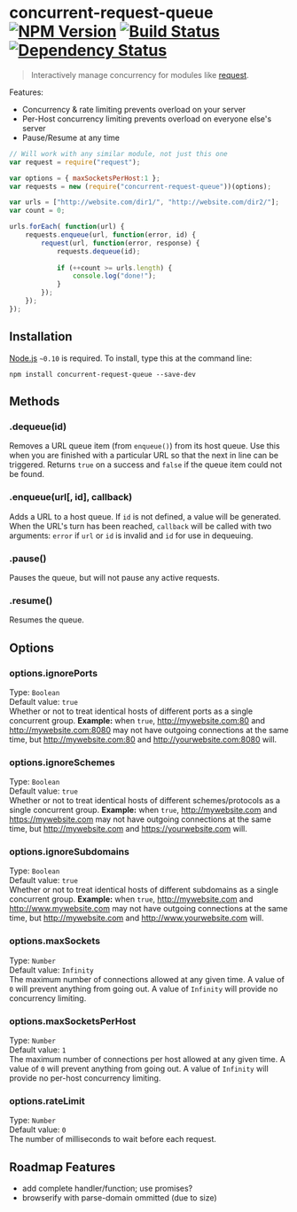 # concurrent-request-queue [![NPM Version](http://badge.fury.io/js/concurrent-request-queue.svg)](http://badge.fury.io/js/concurrent-request-queue) [![Build Status](https://secure.travis-ci.org/stevenvachon/concurrent-request-queue.svg)](http://travis-ci.org/stevenvachon/concurrent-request-queue) [![Dependency Status](https://david-dm.org/stevenvachon/concurrent-request-queue.svg)](https://david-dm.org/stevenvachon/concurrent-request-queue)
> Interactively manage concurrency for modules like [request](https://npmjs.com/package/request).

Features:
* Concurrency & rate limiting prevents overload on your server
* Per-Host concurrency limiting prevents overload on everyone else's server
* Pause/Resume at any time

```js
// Will work with any similar module, not just this one
var request = require("request");

var options = { maxSocketsPerHost:1 };
var requests = new (require("concurrent-request-queue"))(options);

var urls = ["http://website.com/dir1/", "http://website.com/dir2/"];
var count = 0;

urls.forEach( function(url) {
	requests.enqueue(url, function(error, id) {
		request(url, function(error, response) {
			requests.dequeue(id);
			
			if (++count >= urls.length) {
				console.log("done!");
			}
		});
	});
});
```


## Installation

[Node.js](http://nodejs.org/) `~0.10` is required. To install, type this at the command line:
```shell
npm install concurrent-request-queue --save-dev
```


## Methods

### .dequeue(id)
Removes a URL queue item (from `enqueue()`) from its host queue. Use this when you are finished with a particular URL so that the next in line can be triggered. Returns `true` on a success and `false` if the queue item could not be found.

### .enqueue(url[, id], callback)
Adds a URL to a host queue. If `id` is not defined, a value will be generated. When the URL's turn has been reached, `callback` will be called with two arguments: `error` if `url` or `id` is invalid and `id` for use in dequeuing.

### .pause()
Pauses the queue, but will not pause any active requests.

### .resume()
Resumes the queue.


## Options

### options.ignorePorts
Type: `Boolean`  
Default value: `true`  
Whether or not to treat identical hosts of different ports as a single concurrent group. **Example:** when `true`, http://mywebsite.com:80 and http://mywebsite.com:8080 may not have outgoing connections at the same time, but http://mywebsite.com:80 and http://yourwebsite.com:8080 will.

### options.ignoreSchemes
Type: `Boolean`  
Default value: `true`  
Whether or not to treat identical hosts of different schemes/protocols as a single concurrent group. **Example:** when `true`, http://mywebsite.com and https://mywebsite.com may not have outgoing connections at the same time, but http://mywebsite.com and https://yourwebsite.com will.

### options.ignoreSubdomains
Type: `Boolean`  
Default value: `true`  
Whether or not to treat identical hosts of different subdomains as a single concurrent group. **Example:** when `true`, http://mywebsite.com and http://www.mywebsite.com may not have outgoing connections at the same time, but http://mywebsite.com and http://www.yourwebsite.com will.

### options.maxSockets
Type: `Number`  
Default value: `Infinity`  
The maximum number of connections allowed at any given time. A value of `0` will prevent anything from going out. A value of `Infinity` will provide no concurrency limiting.

### options.maxSocketsPerHost
Type: `Number`  
Default value: `1`  
The maximum number of connections per host allowed at any given time. A value of `0` will prevent anything from going out. A value of `Infinity` will provide no per-host concurrency limiting.

### options.rateLimit
Type: `Number`  
Default value: `0`  
The number of milliseconds to wait before each request.


## Roadmap Features
* add complete handler/function; use promises?
* browserify with parse-domain ommitted (due to size)
